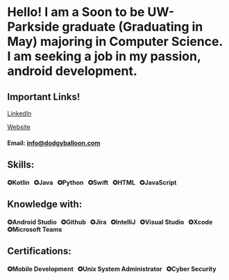# Hello! I am a Soon to be UW-Parkside graduate (Graduating in May) majoring in Computer Science. I am seeking a job in my passion, android development.

## Important Links!

[LinkedIn]   

[Website] 

#### Email: info@dodgyballoon.com

## Skills:
#### ✪Kotlin &nbsp; ✪Java &nbsp; ✪Python &nbsp; ✪Swift &nbsp; ✪HTML &nbsp; ✪JavaScript

## Knowledge with:
#### ✪Android Studio &nbsp; ✪Github &nbsp; ✪Jira &nbsp; ✪IntelliJ &nbsp; ✪Visual Studio &nbsp; ✪Xcode &nbsp; ✪Microsoft Teams

## Certifications: 
#### ✪Mobile Development &nbsp; ✪Unix System Administrator &nbsp; ✪Cyber Security

[Website]: https://dodgyballoon.com
[LinkedIn]: https://www.linkedin.com/in/adam-dodson001/
